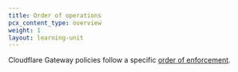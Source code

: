 ```yaml
---
title: Order of operations
pcx_content_type: overview
weight: 1
layout: learning-unit
---
```


Cloudflare Gateway policies follow a specific [order of enforcement](/cloudflare-one/policies/gateway/order-of-enforcement/).
